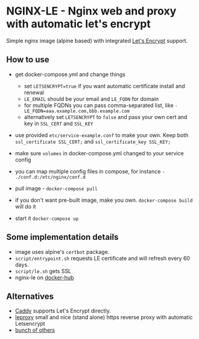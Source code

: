 # NGINX-LE - Nginx web and proxy with automatic let's encrypt

Simple nginx image (alpine based) with integrated [Let's Encrypt](https://letsencrypt.org) support.

## How to use

- get docker-compose.yml and change things
    - set `LETSENCRYPT=true` if you want automatic certificate install and renewal
    - `LE_EMAIL` should be your email and `LE_FQDN` for domain
    - for multiple FQDNs you can pass comma-separated list, like `-LE_FQDN=aaa.example.com,bbb.example.com`
    - alternatively set `LETSENCRYPT` to `false` and pass your own cert and key in `SSL_CERT` and `SSL_KEY`

- use provided `etc/service-example.conf` to make your own. Keep both `ssl_certificate SSL_CERT;` and `ssl_certificate_key SSL_KEY;`
- make sure `volumes` in docker-compose.yml changed to your service config
- you can map multiple config files in compose, for instance `- ./conf.d:/etc/nginx/conf.d`
- pull image - `docker-compose pull`
- if you don't want pre-built image, make you own. `docker-compose build` will do it
- start it `docker-compose up`

## Some implementation details

- image uses alpine's `certbot` package.
- `script/entrypoint.sh` requests LE certificate and will refresh every 60 days.
- `script/le.sh` gets SSL
- nginx-le on [docker-hub](https://hub.docker.com/r/umputun/nginx-le/)

## Alternatives
- [Caddy](https://caddyserver.com) supports Let's Encrypt directly.
- [leproxy](https://github.com/artyom/leproxy) small and nice (stand alone) https reverse proxy with automatic Letsencrypt
- [bunch of others](https://github.com/search?utf8=✓&q=nginx+lets+encrypt)

